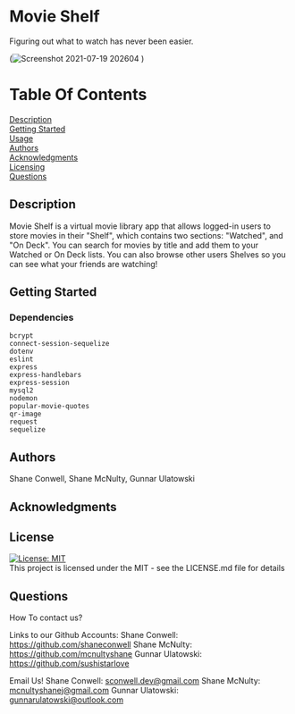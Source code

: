 # Movie Shelf
  Figuring out what to watch has never been easier.
  
  (![Screenshot 2021-07-19 202604](https://user-images.githubusercontent.com/84393987/127940643-664fa857-2f13-4189-b278-9fbb607fee8c.png)
)
      
  # Table Of Contents
  
  [Description](##Description)  
  [Getting Started](##Dependencies)  
  [Usage](##Usage)  
  [Authors](##Authors)  
  [Acknowledgments](##Acknowledgments)  
  [Licensing](##License)  
  [Questions](##Questions)  
  
  
  ## Description
      
  Movie Shelf is a virtual movie library app that allows logged-in users to store movies in their "Shelf", which contains two sections: "Watched", and "On Deck". You can search for movies by title and add them to your Watched or On Deck lists. You can also browse other users Shelves so you can see what your friends are watching!
      
  ## Getting Started
      
  ### Dependencies
      
    bcrypt
    connect-session-sequelize
    dotenv
    eslint
    express
    express-handlebars
    express-session
    mysql2 
    nodemon
    popular-movie-quotes 
    qr-image
    request
    sequelize
  
      
  ### #
      
  
      
  ## Authors
      
  Shane Conwell, Shane McNulty, Gunnar Ulatowski
      
      
  ## Acknowledgments
      
  
  
  ## License
  [![License: MIT](https://img.shields.io/badge/License-MIT-yellow.svg)](https://opensource.org/licenses/MIT)  
  This project is licensed under the MIT  - see the LICENSE.md file for details
  
  
  
  ## Questions
      
  How To contact us? 
  
  Links to our Github Accounts: 
  Shane Conwell: https://github.com/shaneconwell 
  Shane McNulty: https://github.com/mcnultyshane 
  Gunnar Ulatowski: https://github.com/sushistarlove
  
  Email Us!
  Shane Conwell: sconwell.dev@gmail.com
  Shane McNulty: mcnultyshanej@gmail.com
  Gunnar Ulatowski: gunnarulatowski@outlook.com

